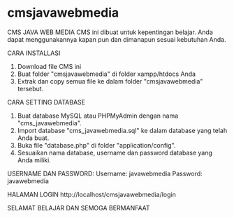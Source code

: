 # cmsjavawebmedia

CMS JAVA WEB MEDIA
CMS ini dibuat untuk kepentingan belajar. Anda dapat menggunakannya kapan pun dan dimanapun sesuai kebutuhan Anda.

CARA INSTALLASI
1. Download file CMS ini
2. Buat folder "cmsjavawebmedia" di folder xampp/htdocs Anda
3. Extrak dan copy semua file ke dalam folder "cmsjavawebmedia" tersebut.

CARA SETTING DATABASE
1. Buat database MySQL atau PHPMyAdmin dengan nama "cms_javawebmedia".
2. Import database "cms_javawebmedia.sql" ke dalam database yang telah Anda buat.
3. Buka file "database.php" di folder "application/config".
4. Sesuaikan nama database, username dan password database yang Anda miliki.

USERNAME DAN PASSWORD:
Username: javawebmedia
Password: javawebmedia

HALAMAN LOGIN
http://localhost/cmsjavawebmedia/login

SELAMAT BELAJAR DAN SEMOGA BERMANFAAT
